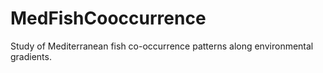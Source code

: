 # MedFishCooccurrence
Study of Mediterranean fish co-occurrence patterns along environmental gradients.
